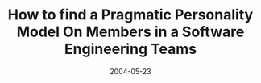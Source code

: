 ---
abstract: ''
authors:
- Thomas Grechenig
- Wolfgang Zuser
date: '2004-05-23'
featured: false
links:
- name: Publik
  url: https://publik.tuwien.ac.at/showentry.php?ID=138885&lang=2
publication: 'Talk: Information Rsources Management Association International Conference
  (IRMA), New Orleans, LA, USA; 05-23-2004 - 05-26-2004; in: "Proceedings of the 2004
  Information Resources Management Association International Conference", IDEA Group
  Publishing, (2004), ISBN: 1-59140-279-4; 1246 - 1247'
publication_types:
- '1'
publishDate: '2004-05-23'
title: How to find a Pragmatic Personality Model On Members in a Software Engineering
  Teams
url_pdf: ''
---